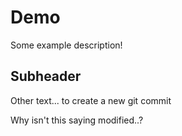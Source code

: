   # Demo

  Some example description!

  ## Subheader

  Other text... to create a new git commit

  Why isn't this saying modified..?
